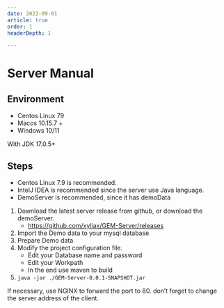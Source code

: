 ```yaml
---
date: 2022-09-01
article: true
order: 1
headerDepth: 1

---
```


# Server Manual

## Environment

- Centos Linux 79
- Macos 10.15.7 +
- Windows 10/11

With JDK 17.0.5+

## Steps

- Centos Linux 7.9 is recommended.
- IntelJ IDEA is recommended since the server use Java language.
- DemoServer is recommended, since it has demoData

1. Download the latest server release from github, or download the demoServer.
   - https://github.com/xyliax/GEM-Server/releases
2. Import the Demo data to your mysql database
3. Prepare Demo data
4. Modify the project configuration file.
   - Edit your Database name and password
   - Edit your Workpath
   - In the end use maven to build
5. `java -jar ./GEM-Server-0.0.1-SNAPSHOT.jar`

If necessary, use NGINX to forward the port to 80. don’t forget to change the server address of the client.

